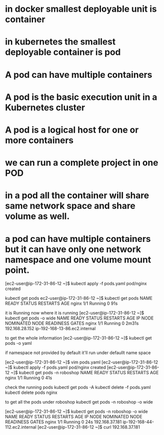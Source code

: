 # in docker smallest deployable unit is container
# in kubernetes the smallest deployable container is pod
# A pod can have multiple containers
# A pod is the basic execution unit in a Kubernetes cluster
# A pod is a logical host for one or more containers
# we can run a complete project in one POD
# in a pod all the container will share same network space and share volume as well.
# a pod can have multiple containers but it can have only one network namespace and one volume mount point.



[ec2-user@ip-172-31-86-12 ~]$ kubectl apply -f pods.yaml 
pod/nginx created

kubectl get pods
ec2-user@ip-172-31-86-12 ~]$ kubectl get pods
NAME    READY   STATUS    RESTARTS   AGE
nginx   1/1     Running   0          91s

it is Running now where it is running 
[ec2-user@ip-172-31-86-12 ~]$ kubectl get pods -o wide
NAME    READY   STATUS    RESTARTS   AGE     IP               NODE                            NOMINATED NODE   READINESS GATES
nginx   1/1     Running   0          2m31s   192.168.28.152   ip-192-168-13-86.ec2.internal   <none>           <none>

to get the whole information 
[ec2-user@ip-172-31-86-12 ~]$ kubectl get pods -o yaml

if namespace not provided by default it'll run under defaullt name space

[ec2-user@ip-172-31-86-12 ~]$ vim pods.yaml
[ec2-user@ip-172-31-86-12 ~]$ kubectl apply -f pods.yaml 
pod/nginx created
[ec2-user@ip-172-31-86-12 ~]$ kubectl get pods -n roboshop
NAME    READY   STATUS    RESTARTS   AGE
nginx   1/1     Running   0          41s

check the running pods
kubectl get pods -A
kubectl delete -f pods.yaml
kubectl delete pods nginx

to get all the pods under roboshop
kubectl get pods -n roboshop -o wide

[ec2-user@ip-172-31-86-12 ~]$ kubectl get pods -n roboshop -o wide
NAME    READY   STATUS    RESTARTS   AGE   IP               NODE                             NOMINATED NODE   READINESS GATES
nginx   1/1     Running   0          24s   192.168.37.181   ip-192-168-44-112.ec2.internal   <none>           <none>
[ec2-user@ip-172-31-86-12 ~]$ curl 192.168.37.181